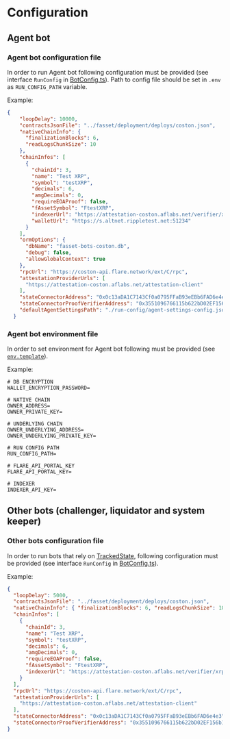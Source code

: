 # Configuration

## Agent bot

### Agent bot configuration file
In order to run Agent bot following configuration must be provided (see interface `RunConfig` in [BotConfig.ts](../src/config/BotConfig.ts)). Path to config file should be set in `.env` as `RUN_CONFIG_PATH` variable.

Example:
```json
{
    "loopDelay": 10000,
    "contractsJsonFile": "../fasset/deployment/deploys/coston.json",
    "nativeChainInfo": {
      "finalizationBlocks": 6,
      "readLogsChunkSize": 10
    },
    "chainInfos": [
      {
        "chainId": 3,
        "name": "Test XRP",
        "symbol": "testXRP",
        "decimals": 6,
        "amgDecimals": 0,
        "requireEOAProof": false,
        "fAssetSymbol": "FtestXRP",
        "indexerUrl": "https://attestation-coston.aflabs.net/verifier/xrp",
        "walletUrl": "https://s.altnet.rippletest.net:51234"
      }
    ],
    "ormOptions": {
      "dbName": "fasset-bots-coston.db",
      "debug": false,
      "allowGlobalContext": true
    },
    "rpcUrl": "https://coston-api.flare.network/ext/C/rpc",
    "attestationProviderUrls": [
      "https://attestation-coston.aflabs.net/attestation-client"
    ],
    "stateConnectorAddress": "0x0c13aDA1C7143Cf0a0795FFaB93eEBb6FAD6e4e3",
    "stateConnectorProofVerifierAddress": "0x3551096766115b622bD02EF156b151A9D996Fb6E",
    "defaultAgentSettingsPath": "./run-config/agent-settings-config.json"
  }
```

### Agent bot environment file
In order to set environment for Agent bot following must be provided (see [`env.template`](../.env.template)).

Example:

```env
# DB ENCRYPTION
WALLET_ENCRYPTION_PASSWORD=

# NATIVE CHAIN
OWNER_ADDRESS=
OWNER_PRIVATE_KEY=

# UNDERLYING CHAIN
OWNER_UNDERLYING_ADDRESS=
OWNER_UNDERLYING_PRIVATE_KEY=

# RUN CONFIG PATH
RUN_CONFIG_PATH=

# FLARE_API_PORTAL_KEY
FLARE_API_PORTAL_KEY=

# INDEXER
INDEXER_API_KEY=
```

## Other bots (challenger, liquidator and system keeper)

### Other bots configuration file
In order to run bots that rely on [TrackedState](../src/state/TrackedState.ts), following configuration must be provided (see interface `RunConfig` in [BotConfig.ts](../src/config/BotConfig.ts)).

Example:
```json
{
  "loopDelay": 5000,
  "contractsJsonFile": "../fasset/deployment/deploys/coston.json",
  "nativeChainInfo": { "finalizationBlocks": 6, "readLogsChunkSize": 10 },
  "chainInfos": [
    {
      "chainId": 3,
      "name": "Test XRP",
      "symbol": "testXRP",
      "decimals": 6,
      "amgDecimals": 0,
      "requireEOAProof": false,
      "fAssetSymbol": "FtestXRP",
      "indexerUrl": "https://attestation-coston.aflabs.net/verifier/xrp"
    }
  ],
  "rpcUrl": "https://coston-api.flare.network/ext/C/rpc",
  "attestationProviderUrls": [
    "https://attestation-coston.aflabs.net/attestation-client"
  ],
  "stateConnectorAddress": "0x0c13aDA1C7143Cf0a0795FFaB93eEBb6FAD6e4e3",
  "stateConnectorProofVerifierAddress": "0x3551096766115b622bD02EF156b151A9D996Fb6E"
}
```